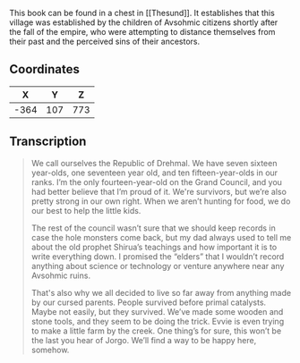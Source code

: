  

This book can be found in a chest in [[Thesund]]. It establishes that this village was established by the children of Avsohmic citizens shortly after the fall of the empire, who were attempting to distance themselves from their past and the perceived sins of their ancestors.

## Coordinates
| **X** | **Y** | **Z** |
| :---: | :---: | :---: |
| -364  |  107  |  773  |

## Transcription
> We call ourselves the Republic of Drehmal. We have seven sixteen year-olds, one seventeen year old, and ten fifteen-year-olds in our ranks. I’m the only fourteen-year-old on the Grand Council, and you had better believe that I’m proud of it. We're survivors, but we’re also pretty strong in our own right. When we aren’t hunting for food, we do our best to help the little kids.
>
> The rest of the council wasn’t sure that we should keep records in case the hole monsters come back, but my dad always used to tell me about the old prophet Shirua’s teachings and how important it is to write everything down. I promised the “elders” that I wouldn’t record anything about science or technology or venture anywhere near any Avsohmic ruins.
>
> That's also why we all decided to live so far away from anything made by our cursed parents. People survived before primal catalysts. Maybe not easily, but they survived. We’ve made some wooden and stone tools, and they seem to be doing the trick. Evvie is even trying to make a little farm by the creek. One thing’s for sure, this won’t be the last you hear of Jorgo. We’ll find a way to be happy here, somehow.

